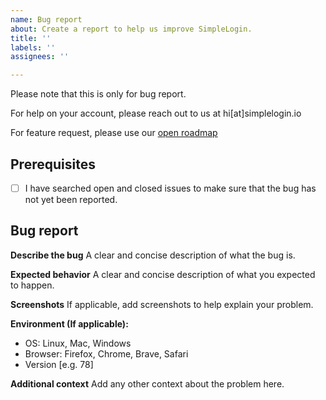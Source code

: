 ```yaml
---
name: Bug report
about: Create a report to help us improve SimpleLogin.
title: ''
labels: ''
assignees: ''

---
```


Please note that this is only for bug report. 

For help on your account, please reach out to us at hi[at]simplelogin.io

For feature request, please use our [open roadmap](https://trello.com/b/4d6A69I4/open-roadmap)

## Prerequisites
- [ ] I have searched open and closed issues to make sure that the bug has not yet been reported.

## Bug report

**Describe the bug**
A clear and concise description of what the bug is.

**Expected behavior**
A clear and concise description of what you expected to happen.

**Screenshots**
If applicable, add screenshots to help explain your problem.

**Environment (If applicable):**
 - OS: Linux, Mac, Windows
 - Browser: Firefox, Chrome, Brave, Safari
 - Version [e.g. 78]

**Additional context**
Add any other context about the problem here.
